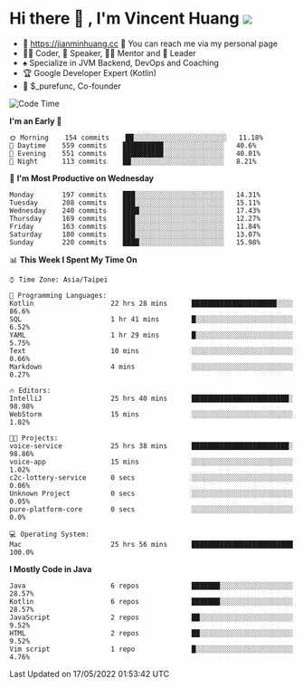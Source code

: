 # Hi there 👋 , I'm Vincent Huang ![](https://komarev.com/ghpvc/?username=Jian-Min-Huang)
- 💎 https://jianminhuang.cc 🙋 You can reach me via my personal page
- 👨‍💻 Coder, 🎤 Speaker, 👨‍🏫 Mentor and 🚀 Leader
- ♠️ Specialize in JVM Backend, DevOps and Coaching
- 🏆 Google Developer Expert (Kotlin)
- 💼 $_purefunc, Co-founder

<!--START_SECTION:waka-->
![Code Time](http://img.shields.io/badge/Code%20Time-0%20secs-blue)

**I'm an Early 🐤** 

```text
🌞 Morning    154 commits    ██░░░░░░░░░░░░░░░░░░░░░░░   11.18% 
🌆 Daytime    559 commits    ██████████░░░░░░░░░░░░░░░   40.6% 
🌃 Evening    551 commits    ██████████░░░░░░░░░░░░░░░   40.01% 
🌙 Night      113 commits    ██░░░░░░░░░░░░░░░░░░░░░░░   8.21%

```
📅 **I'm Most Productive on Wednesday** 

```text
Monday       197 commits    ███░░░░░░░░░░░░░░░░░░░░░░   14.31% 
Tuesday      208 commits    ███░░░░░░░░░░░░░░░░░░░░░░   15.11% 
Wednesday    240 commits    ████░░░░░░░░░░░░░░░░░░░░░   17.43% 
Thursday     169 commits    ███░░░░░░░░░░░░░░░░░░░░░░   12.27% 
Friday       163 commits    ███░░░░░░░░░░░░░░░░░░░░░░   11.84% 
Saturday     180 commits    ███░░░░░░░░░░░░░░░░░░░░░░   13.07% 
Sunday       220 commits    ████░░░░░░░░░░░░░░░░░░░░░   15.98%

```


📊 **This Week I Spent My Time On** 

```text
⌚︎ Time Zone: Asia/Taipei

💬 Programming Languages: 
Kotlin                   22 hrs 28 mins      █████████████████████░░░░   86.6% 
SQL                      1 hr 41 mins        █░░░░░░░░░░░░░░░░░░░░░░░░   6.52% 
YAML                     1 hr 29 mins        █░░░░░░░░░░░░░░░░░░░░░░░░   5.75% 
Text                     10 mins             ░░░░░░░░░░░░░░░░░░░░░░░░░   0.66% 
Markdown                 4 mins              ░░░░░░░░░░░░░░░░░░░░░░░░░   0.27%

🔥 Editors: 
IntelliJ                 25 hrs 40 mins      ████████████████████████░   98.98% 
WebStorm                 15 mins             ░░░░░░░░░░░░░░░░░░░░░░░░░   1.02%

🐱‍💻 Projects: 
voice-service            25 hrs 38 mins      ████████████████████████░   98.86% 
voice-app                15 mins             ░░░░░░░░░░░░░░░░░░░░░░░░░   1.02% 
c2c-lottery-service      0 secs              ░░░░░░░░░░░░░░░░░░░░░░░░░   0.06% 
Unknown Project          0 secs              ░░░░░░░░░░░░░░░░░░░░░░░░░   0.05% 
pure-platform-core       0 secs              ░░░░░░░░░░░░░░░░░░░░░░░░░   0.0%

💻 Operating System: 
Mac                      25 hrs 56 mins      █████████████████████████   100.0%

```

**I Mostly Code in Java** 

```text
Java                     6 repos             ███████░░░░░░░░░░░░░░░░░░   28.57% 
Kotlin                   6 repos             ███████░░░░░░░░░░░░░░░░░░   28.57% 
JavaScript               2 repos             ██░░░░░░░░░░░░░░░░░░░░░░░   9.52% 
HTML                     2 repos             ██░░░░░░░░░░░░░░░░░░░░░░░   9.52% 
Vim script               1 repo              █░░░░░░░░░░░░░░░░░░░░░░░░   4.76%

```



 Last Updated on 17/05/2022 01:53:42 UTC
<!--END_SECTION:waka-->
